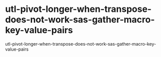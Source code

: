 # utl-pivot-longer-when-transpose-does-not-work-sas-gather-macro-key-value-pairs
utl-pivot-longer-when-transpose-does-not-work-sas-gather-macro-key-value-pairs
